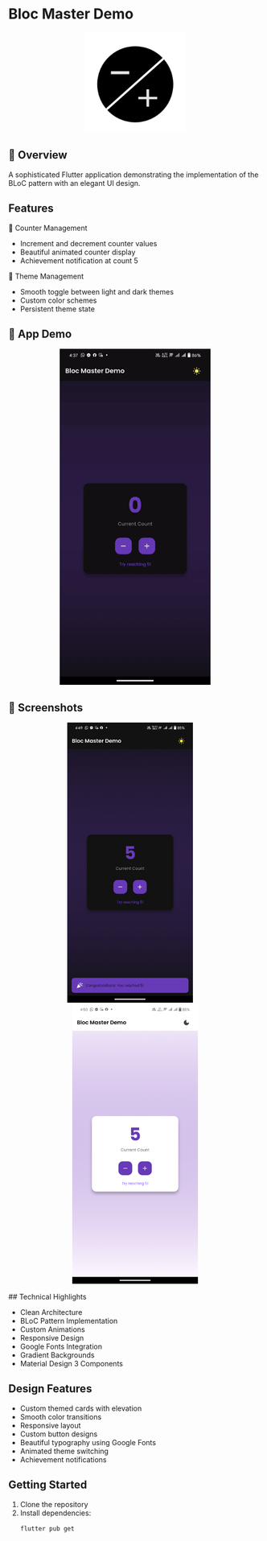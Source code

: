 # Bloc Master Demo


<p align="center">
  <img src="lib/assets/images/app_logo.png" alt="Bloc Master Demo" width="200"/>
</p>

## 📱 Overview

A sophisticated Flutter application demonstrating the implementation of the BLoC pattern with an elegant UI design.



## Features

🔢 Counter Management
- Increment and decrement counter values
- Beautiful animated counter display
- Achievement notification at count 5

🎨 Theme Management
- Smooth toggle between light and dark themes
- Custom color schemes
- Persistent theme state


## 📱 App Demo

<p align="center">
  <img src="screenshots/app_demo.gif" alt="Bloc Master Demo" width="300"/>
</p>


## 📸 Screenshots

<p align="center">
  <img src="screenshots/1.png" width="250" alt="Dark Counter Screen"/>
  &nbsp;&nbsp;&nbsp;&nbsp;
  <img src="screenshots/2.png" width="250" alt="Light Counter Screen"/>
</p>
## Technical Highlights

- Clean Architecture
- BLoC Pattern Implementation
- Custom Animations
- Responsive Design
- Google Fonts Integration
- Gradient Backgrounds
- Material Design 3 Components

## Design Features

- Custom themed cards with elevation
- Smooth color transitions
- Responsive layout
- Custom button designs
- Beautiful typography using Google Fonts
- Animated theme switching
- Achievement notifications

## Getting Started

1. Clone the repository
2. Install dependencies:
   ```bash
   flutter pub get
